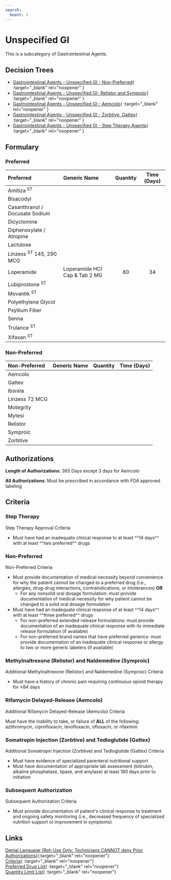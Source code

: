 ```yaml
---
search:
  boost: 3
---
```


# Unspecified GI

This is a subcategory of Gastrointestinal Agents.

## Decision Trees

- [Gastrointestinal Agents - Unspecified GI - Non-Preferred](https://forms.office.com/Pages/ResponsePage.aspx?id=nPhjxpvvj0G9PUHkbAzgaN9UYz8EqmlIs3_TYn4TbXBUNDhBOE5BRDUyT1Q5SkFFTkxKSUk4N1lIWiQlQCNjPTEkJUAjdD1n){ :target="_blank" rel="noopener" }
- [Gastrointestinal Agents - Unspecified GI- Relistor and Symproic](https://forms.office.com/Pages/ResponsePage.aspx?id=nPhjxpvvj0G9PUHkbAzgaN9UYz8EqmlIs3_TYn4TbXBUM1VRN1lWS0hYMjJCMjZLQkhVRkRRVUhDQSQlQCNjPTEkJUAjdD1n){ :target="_blank" rel="noopener" }
- [Gastrointestinal Agents - Unspecified GI - Aemcolo](https://forms.office.com/Pages/ResponsePage.aspx?id=nPhjxpvvj0G9PUHkbAzgaN9UYz8EqmlIs3_TYn4TbXBUNUtaRFlZSDlXS0NJNEpRWjUyWFIxVVZTQSQlQCNjPTEkJUAjdD1n){ :target="_blank" rel="noopener" }
- [Gastrointestinal Agents - Unspecified GI - Zorbtive, Gattex](https://forms.office.com/Pages/ResponsePage.aspx?id=nPhjxpvvj0G9PUHkbAzgaN9UYz8EqmlIs3_TYn4TbXBUQUwxQTRKNThJQlVTUU8xSEtFRTlBWTdXUyQlQCNjPTEkJUAjdD1n){ :target="_blank" rel="noopener" }
- [Gastrointestinal Agents - Unspecified GI - Step Therapy Agents](https://forms.office.com/Pages/ResponsePage.aspx?id=nPhjxpvvj0G9PUHkbAzgaN9UYz8EqmlIs3_TYn4TbXBUNThUMjlYSldRVkxMTTU3R1dWNFJYOU5CTyQlQCNjPTEkJUAjdD1n){ :target="_blank" rel="noopener" }

## Formulary

### Preferred

| Preferred                          | Generic Name                  | Quantity | Time (Days) |
|:-----------------------------------|:------------------------------|:--------:|:-----------:|
| Amitiza <sup>ST</sup>              |                               |          |             |
| Bisacodyl                          |                               |          |             |
| Casanthranol / Docusate Sodium     |                               |          |             |
| Dicyclomine                        |                               |          |             |
| Diphenoxylate / Atropine           |                               |          |             |
| Lactulose                          |                               |          |             |
| Linzess <sup>ST</sup> 145, 290 MCG |                               |          |             |
| Loperamide                         | Loperamide HCI Cap & Tab 2 MG |    80    |     34      |
| Lubiprostone <sup>ST</sup>         |                               |          |             |
| Movantik <sup>ST</sup>             |                               |          |             |
| Polyethylene Glycol                |                               |          |             |
| Psyllium Fiber                     |                               |          |             |
| Senna                              |                               |          |             |
| Trulance <sup>ST</sup>             |                               |          |             |
| Xifaxan <sup>ST</sup>              |                               |          |             |

### Non-Preferred

| Non-Preferred                                                                           | Generic Name | Quantity | Time (Days) |
|:----------------------------------------------------------------------------------------|:-------------|:--------:|:-----------:|
| Aemcolo                                                                                 |              |          |             |
| Gattex                                                                                  |              |          |             |
| Ibsrela                                                                                 |              |          |             |
| Linzess 72 MCG                                                                          |              |          |             |
| Motegrity                                                                               |              |          |             |
| Mytesi                                                                                  |              |          |             |
| Relistor                                                                                |              |          |             |
| Symproic                                                                                |              |          |             |
| Zorbtive                                                                                |              |          |             |

## Authorizations

**Length of Authorizations**: 365 Days except 3 days for Aemcolo

**All Authorizations**: Must be prescribed in accordance with FDA approved labeling

## Criteria

### Step Therapy

Step Therapy Approval Criteria

- Must have had an inadequate clinical response to at least ^^14 days^^ with at least ^^two preferred^^ drugs

### Non-Preferred

Non-Preferred Criteria

- Must provide documentation of medical necessity beyond convenience for why the patient cannot be changed to a preferred drug (i.e., allergies, drug-drug interactions, contraindications, or intolerances) **OR**
    - For any nonsolid oral dosage formulation: must provide documentation of medical necessity for why patient cannot be changed to a solid oral dosage formulation
- Must have had an inadequate clinical response of at least ^^14 days^^ with at least ^^three preferred^^ drugs
    - For non-preferred extended-release formulations: must provide documentation of an inadequate clinical response with its immediate release formulation (if available)
    - For non-preferred brand names that have preferred generics: must provide documentation of an inadequate clinical response or allergy to two or more generic labelers (if available)

### Methylnaltrexone (Relistor) and Naldemedine (Symproic)

Additional Methylnaltrexone (Relistor) and Naldemedine (Symproic) Criteria

- Must have a history of chronic pain requiring continuous opioid therapy for ≥84 days

### Rifamycin Delayed-Release (Aemcolo)

Additional Rifamycin Delayed-Release (Aemcolo) Criteria

Must have the inability to take, or failure of **ALL** of the following: azithromycin,
ciprofloxacin, levofloxacin, ofloxacin, or rifaximin

### Somatropin Injection (Zorbtive) and Tedloglutide (Gattex)

Additional Somatropin Injection (Zorbtive) and Tedloglutide (Gattex) Criteria

- Must have evidence of specialized parenteral nutritional support
- Must have documentation of appropriate lab assessment (bilirubin, alkaline phosphatase, lipase, and amylase) at least 180 days prior to initiation

### Subsequent Authorization

Subsequent Authorization Criteria

- Must provide documentation of patient's clinical response to treatment and ongoing safety monitoring (i.e., decreased frequency of specialized nutrition support or improvement in symptoms)

## Links

[Denial Language (Rph Use Only: Technicians CANNOT deny Prior Authorizations)](https://mygainwell-my.sharepoint.com.mcas.ms/:w:/r/personal/rachel_carpenter_gainwelltechnologies_com/_layouts/15/Doc.aspx?sourcedoc=%7BE78364D9-082C-41C5-9902-8F8AC94900ED%7D&file=Denial%20Language%20Updated%2002062023.docx&mobileredirect=true&action=embedview&wdStartOn=59&cid=f4472ece-6d4f-4694-b0c5-c150a2f53fea){:target="_blank" rel="noopener"} </br>
[Criteria](https://medicaid.ohio.gov/static/PHM/drug-coverage/20230701+UPDL+Criteria+_v1_FINAL.approved.pdf#page=71){ :target="_blank" rel="noopener"} </br>
[Preferred Drug List](https://medicaid.ohio.gov/static/PHM/drug-coverage/20230701_UPDL_FINAL_ODM.approved.v2.pdf#page=24){ :target="_blank" rel="noopener"} </br>
[Quantity Limit List](https://pharmacy.medicaid.ohio.gov/sites/default/files/20230101_Ohio_Medicaid_Quantity_Document_APPROVED.pdf){ :target="_blank" rel="noopener"}
